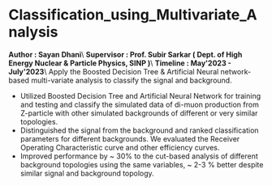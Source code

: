 # Classification_using_Multivariate_Analysis
**Author : Sayan Dhani**\\
**Supervisor : Prof. Subir Sarkar ( Dept. of High Energy Nuclear & Particle Physics, SINP )**\\
**Timeline : May'2023 - July'2023**\\
Apply the Boosted Decision Tree & Artificial Neural network-based multi-variate analysis to classify the signal and background. 

- Utilized Boosted Decision Tree and Artificial Neural Network for training and testing and classify the simulated data of di-muon production from Z-particle with other simulated backgrounds of different or very similar topologies.
- Distinguished the signal from the background and ranked classification parameters for different backgrounds. We evaluated the Receiver Operating Characteristic curve and other efficiency curves.
- Improved performance by ~ 30% to the cut-based analysis of different background topologies using the same variables, ~ 2-3 % better despite similar signal and background topology.
